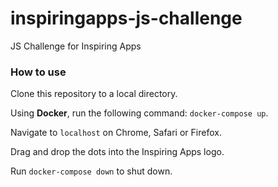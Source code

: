 # inspiringapps-js-challenge
JS Challenge for Inspiring Apps

### How to use
Clone this repository to a local directory.

Using **Docker**, run the following command: `docker-compose up`.

Navigate to `localhost` on Chrome, Safari or Firefox.

Drag and drop the dots into the Inspiring Apps logo.

Run `docker-compose down` to shut down.

